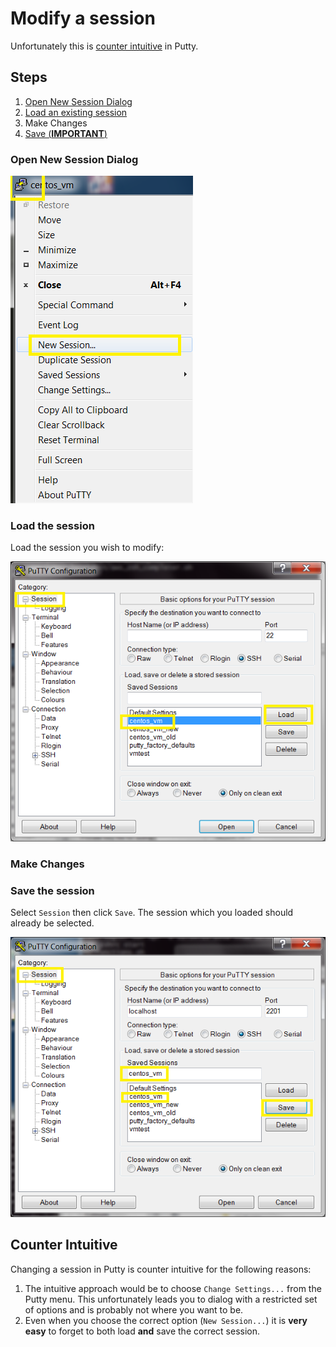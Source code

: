 # Modify a session

Unfortunately this is [counter intuitive](#counter-intuitive) in Putty.

## Steps

1. [Open New Session Dialog](#open-new-session-dialog)
1. [Load an existing session](#load-the-session)
1. Make Changes
1. [Save (**IMPORTANT**)](#save-the-session)

### Open New Session Dialog

![Open New Session Dialog](pictures/01_NewSession.PNG)

### Load the session

Load the session you wish to modify:

![Load Session](pictures/modify_session/01_LoadSession.png)

### Make Changes

### Save the session

Select `Session` then click `Save`.
The session which you loaded should already be selected.

![Save Session](pictures/modify_session/02_SaveSession.png)

## Counter Intuitive

Changing a session in Putty is counter intuitive for the following reasons:

1. The intuitive approach would be to choose `Change Settings...` from the Putty menu. This unfortunately leads you to dialog with a restricted set of options and is probably not where you want to be.
2. Even when you choose the correct option (`New Session...`) it is **very easy** to forget to both load **and** save the correct session.